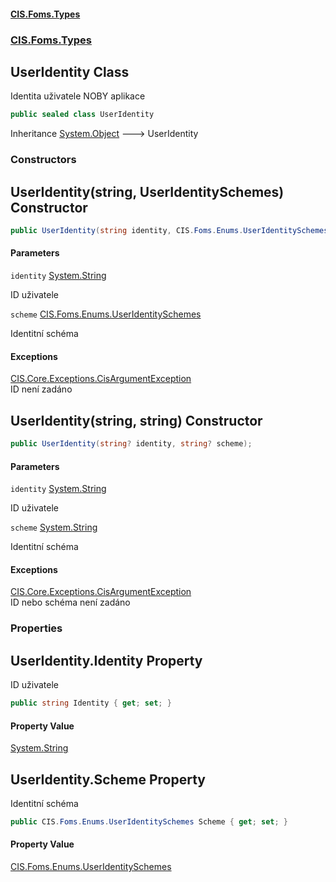 #### [CIS.Foms.Types](index.md 'index')
### [CIS.Foms.Types](CIS.Foms.Types.md 'CIS.Foms.Types')

## UserIdentity Class

Identita uživatele NOBY aplikace

```csharp
public sealed class UserIdentity
```

Inheritance [System.Object](https://docs.microsoft.com/en-us/dotnet/api/System.Object 'System.Object') &#129106; UserIdentity
### Constructors

<a name='CIS.Foms.Types.UserIdentity.UserIdentity(string,CIS.Foms.Enums.UserIdentitySchemes)'></a>

## UserIdentity(string, UserIdentitySchemes) Constructor

```csharp
public UserIdentity(string identity, CIS.Foms.Enums.UserIdentitySchemes scheme);
```
#### Parameters

<a name='CIS.Foms.Types.UserIdentity.UserIdentity(string,CIS.Foms.Enums.UserIdentitySchemes).identity'></a>

`identity` [System.String](https://docs.microsoft.com/en-us/dotnet/api/System.String 'System.String')

ID uživatele

<a name='CIS.Foms.Types.UserIdentity.UserIdentity(string,CIS.Foms.Enums.UserIdentitySchemes).scheme'></a>

`scheme` [CIS.Foms.Enums.UserIdentitySchemes](https://docs.microsoft.com/en-us/dotnet/api/CIS.Foms.Enums.UserIdentitySchemes 'CIS.Foms.Enums.UserIdentitySchemes')

Identitní schéma

#### Exceptions

[CIS.Core.Exceptions.CisArgumentException](https://docs.microsoft.com/en-us/dotnet/api/CIS.Core.Exceptions.CisArgumentException 'CIS.Core.Exceptions.CisArgumentException')  
ID není zadáno

<a name='CIS.Foms.Types.UserIdentity.UserIdentity(string,string)'></a>

## UserIdentity(string, string) Constructor

```csharp
public UserIdentity(string? identity, string? scheme);
```
#### Parameters

<a name='CIS.Foms.Types.UserIdentity.UserIdentity(string,string).identity'></a>

`identity` [System.String](https://docs.microsoft.com/en-us/dotnet/api/System.String 'System.String')

ID uživatele

<a name='CIS.Foms.Types.UserIdentity.UserIdentity(string,string).scheme'></a>

`scheme` [System.String](https://docs.microsoft.com/en-us/dotnet/api/System.String 'System.String')

Identitní schéma

#### Exceptions

[CIS.Core.Exceptions.CisArgumentException](https://docs.microsoft.com/en-us/dotnet/api/CIS.Core.Exceptions.CisArgumentException 'CIS.Core.Exceptions.CisArgumentException')  
ID nebo schéma není zadáno
### Properties

<a name='CIS.Foms.Types.UserIdentity.Identity'></a>

## UserIdentity.Identity Property

ID uživatele

```csharp
public string Identity { get; set; }
```

#### Property Value
[System.String](https://docs.microsoft.com/en-us/dotnet/api/System.String 'System.String')

<a name='CIS.Foms.Types.UserIdentity.Scheme'></a>

## UserIdentity.Scheme Property

Identitní schéma

```csharp
public CIS.Foms.Enums.UserIdentitySchemes Scheme { get; set; }
```

#### Property Value
[CIS.Foms.Enums.UserIdentitySchemes](https://docs.microsoft.com/en-us/dotnet/api/CIS.Foms.Enums.UserIdentitySchemes 'CIS.Foms.Enums.UserIdentitySchemes')